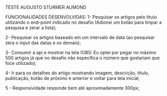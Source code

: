 TESTE AUGUSTO STURMER AUMOND

FUNCIONALIDADES DESENVOLVIDAS:
1- Pesquisar os artigos pelo titulo utilizando o end-point indicado no desafio (Adionei um botão para limpar a pesquisa e zerar a lista);

2- Pesquisar os artigos baseado em um intervalo de data (ao pesquisar zera o input das datas e os demais);

3- Consumir a api e mostrar na tela (OBS: Eu optei por pegar no máximo 500 artigos já que no desafio não específica o número que gostariam que foce utilizado);

4- Ir para os detalhes do artigo mostrando imagem, descrição, titulo, publicação, botão de próximo e anterior e voltar para tela inicial;

5 - Responsividade responde bem até aproximadamente 300px;




